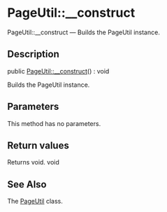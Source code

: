 PageUtil::__construct
================

PageUtil::__construct — Builds the PageUtil instance.

Description
---------------


public [PageUtil::__construct](https://github.com/lingtalfi/DocTools/blob/master/doc/api/DocTools/Page/PageUtil/__construct.md)() : void




Builds the PageUtil instance.




Parameters
--------------

This method has no parameters.


Return values
----------------

Returns void.
void








See Also
-----------

The [PageUtil](https://github.com/lingtalfi/DocTools/blob/master/doc/api/DocTools/Page/PageUtil.md) class.
